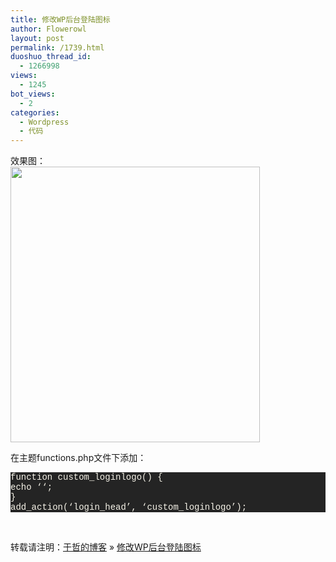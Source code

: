 ```yaml
---
title: 修改WP后台登陆图标
author: Flowerowl
layout: post
permalink: /1739.html
duoshuo_thread_id:
  - 1266998
views:
  - 1245
bot_views:
  - 2
categories:
  - Wordpress
  - 代码
---
```

效果图：  
[<img class="aligncenter size-full wp-image-1740" title="login2" src="http://lazynight.me/wp-content/uploads/2012/03/login2.gif" alt="" width="399" height="441" />][1]

在主题functions.php文件下添加：

<div class="source" style="font-family: '[object HTMLOptionElement]', Consolas, 'Lucida Console', 'Courier New'; color: #f6f3e8; background-color: #242424;">
  function custom_loginlogo() {<br /> echo &#8216;<span style="color: #8ac6f2;"><style </span><span style="color: #cae682;">type=</span><span style="color: #95e454; font-style: italic;">&#8220;text/css&#8221;</span><span style="color: #8ac6f2;">></span><br /> <span style="color: #8ac6f2;">h1</span> <span style="color: #8ac6f2;">a</span> <span style="color: #f6f3e8;">{</span><span style="color: #8ac6f2;">background-image</span><span style="color: #f6f3e8;">:</span> <span style="color: #95e454; font-style: italic;">url(&#8216;.get_bloginfo(&#8216;template_directory&#8217;)</span><span style="color: #f6f3e8;">.</span><span style="color: #f6f3e8;">&#8216;</span><span style="color: #f6f3e8;">/</span><span style="color: #f6f3e8;">images</span><span style="color: #f6f3e8;">/</span><span style="color: #f6f3e8;">login</span><span style="color: #f6f3e8;">.</span><span style="color: #f6f3e8;">png</span>) <span style="color: #e5786d;">!important</span>; <span style="color: #f6f3e8;">}</span><br /> <span style="color: #8ac6f2;"></style></span>&#8216;;<br /> }<br /> add_action(&#8216;login_head&#8217;, &#8216;custom_loginlogo&#8217;);
</div>

&nbsp;

转载请注明：[于哲的博客][2] &raquo; [修改WP后台登陆图标][3]

 [1]: http://lazynight.me/wp-content/uploads/2012/03/login2.gif
 [2]: http://localhost/wordpress
 [3]: http://localhost/wordpress/1739.html